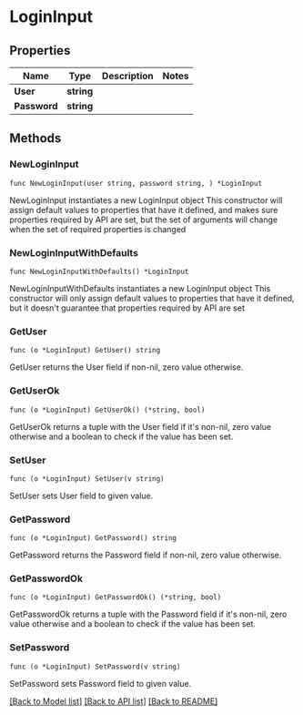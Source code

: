 # LoginInput

## Properties

Name | Type | Description | Notes
------------ | ------------- | ------------- | -------------
**User** | **string** |  | 
**Password** | **string** |  | 

## Methods

### NewLoginInput

`func NewLoginInput(user string, password string, ) *LoginInput`

NewLoginInput instantiates a new LoginInput object
This constructor will assign default values to properties that have it defined,
and makes sure properties required by API are set, but the set of arguments
will change when the set of required properties is changed

### NewLoginInputWithDefaults

`func NewLoginInputWithDefaults() *LoginInput`

NewLoginInputWithDefaults instantiates a new LoginInput object
This constructor will only assign default values to properties that have it defined,
but it doesn't guarantee that properties required by API are set

### GetUser

`func (o *LoginInput) GetUser() string`

GetUser returns the User field if non-nil, zero value otherwise.

### GetUserOk

`func (o *LoginInput) GetUserOk() (*string, bool)`

GetUserOk returns a tuple with the User field if it's non-nil, zero value otherwise
and a boolean to check if the value has been set.

### SetUser

`func (o *LoginInput) SetUser(v string)`

SetUser sets User field to given value.


### GetPassword

`func (o *LoginInput) GetPassword() string`

GetPassword returns the Password field if non-nil, zero value otherwise.

### GetPasswordOk

`func (o *LoginInput) GetPasswordOk() (*string, bool)`

GetPasswordOk returns a tuple with the Password field if it's non-nil, zero value otherwise
and a boolean to check if the value has been set.

### SetPassword

`func (o *LoginInput) SetPassword(v string)`

SetPassword sets Password field to given value.



[[Back to Model list]](../README.md#documentation-for-models) [[Back to API list]](../README.md#documentation-for-api-endpoints) [[Back to README]](../README.md)


